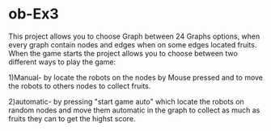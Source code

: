 # ob-Ex3

This project allows you to choose Graph between 24 Graphs options,
when every graph contain nodes and edges when on some edges located fruits.
When the game starts the project allows you to choose between two different ways to play the game:

1)Manual- by locate the robots on the nodes by Mouse pressed and to move the robots to others nodes to collect fruits.

2)automatic- by pressing "start game auto" which locate the robots on random nodes and move them automatic in the graph to collect 
as much as fruits they can to get the highst score. 

